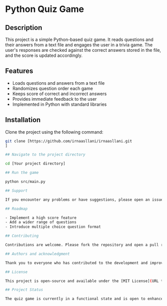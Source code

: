 # Python Quiz Game

## Description

This project is a simple Python-based quiz game. It reads questions and their answers from a text file and engages the user in a trivia game. The user's responses are checked against the correct answers stored in the file, and the score is updated accordingly.

## Features

- Loads questions and answers from a text file
- Randomizes question order each game
- Keeps score of correct and incorrect answers
- Provides immediate feedback to the user
- Implemented in Python with standard libraries

## Installation

Clone the project using the following command:

```bash
git clone [https://github.com/irnaasllani/irnaasllani.git
]

## Navigate to the project directory

cd [Your project directory]

## Run the game

python src/main.py

## Support

If you encounter any problems or have suggestions, please open an issue on the [GitHub repository issues page](URL to your repository issues page) or send an email to [irna.asllani@gmail.com].

## Roadmap

- Implement a high score feature
- Add a wider range of questions
- Introduce multiple choice question format

## Contributing

Contributions are welcome. Please fork the repository and open a pull request with your changes. All changes are subject to review and discussion.

## Authors and acknowledgment

Thank you to everyone who has contributed to the development and improvement of this quiz game.

## License

This project is open-source and available under the [MIT License](URL to your repository license).

## Project Status

The quiz game is currently in a functional state and is open to enhancements and bug fixes.
